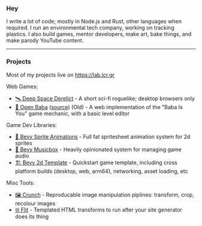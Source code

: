 ### Hey

I write a lot of code; mostly in Node.js and Rust, other languages when required. I run an environmental tech company, working on tracking plastics. I also build games, mentor developers, make art, bake things, and make parody YouTube content.

---

### Projects

Most of my projects live on https://lab.lcr.gr

Web Games:
- [🛰️ Deep Space Derelict](https://microhacks.lcr.app/deep-space-derelict) - A short sci-fi roguelike; desktop browsers only
- [🐑 Open Baba](https://louis.lcr.app/open-baba/) ([source](https://lab.lcr.gr/louis/open-baba)) (Old) - A web implementation of the "Baba Is You" game mechanic, with a basic level editor

Game Dev Libraries:
- [🕺 Bevy Sprite Animations](https://lab.lcr.gr/microhacks/micro-banimate) - Full fat spritesheet animation system for 2d sprites
- [🎵 Bevy Musicbox](https://lab.lcr.gr/microhacks/micro-bevy-musicbox) - Heavily opinionated system for managing game audio
- [🏗️ Bevy 2d Template](https://lab.lcr.gr/microhacks/bevy-2d-template) - Quickstart game template, including cross platform builds (desktop, web, arm64), networking, asset loading, etc

Misc Tools:
- [🖼️ Crunch](https://lab.lcr.gr/microhacks/crunch) - Reproducable image manipulation piplines: transform, crop, recolour images
- [🌐 Flit](https://lab.lcr.gr/microhacks/flit) - Templated HTML transforms to run after your site generator does its thing

